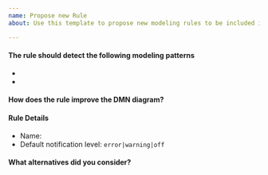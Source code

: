 ```yaml
---
name: Propose new Rule
about: Use this template to propose new modeling rules to be included in the library.

---
```


#### The rule should detect the following modeling patterns

<!-- please share correct and incorrect usage examples as D<M> files -->

*
*

#### How does the rule improve the DMN diagram?

<!--
Describe how people would benefit from this modeling rule. This will be included in the user documentation, cf. https://github.com/bpmn-io/dmnlint/blob/master/docs/rules/label-required.md.
-->

#### Rule Details

* Name:
* Default notification level: `error|warning|off`


#### What alternatives did you consider?

<!--
Describe alternatives to this rule you considered.
-->
